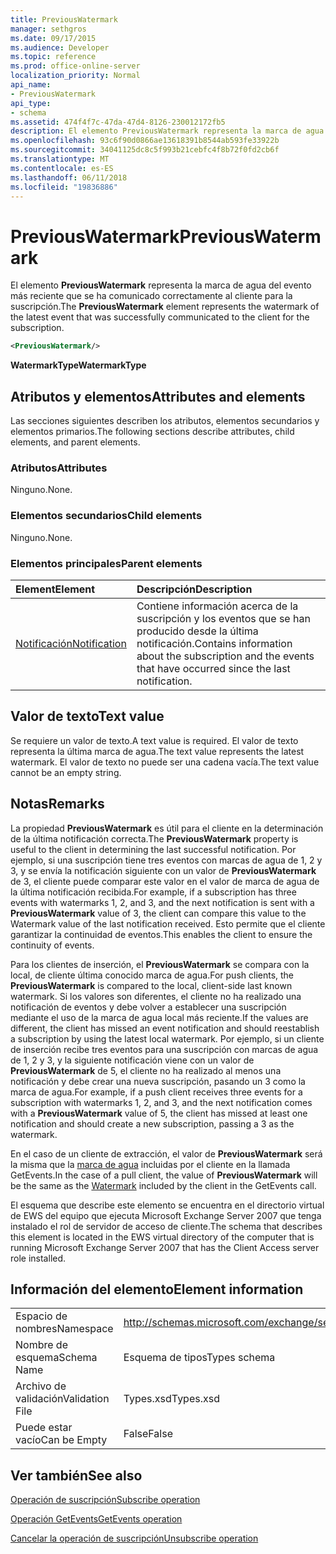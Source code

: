 ```yaml
---
title: PreviousWatermark
manager: sethgros
ms.date: 09/17/2015
ms.audience: Developer
ms.topic: reference
ms.prod: office-online-server
localization_priority: Normal
api_name:
- PreviousWatermark
api_type:
- schema
ms.assetid: 474f4f7c-47da-47d4-8126-230012172fb5
description: El elemento PreviousWatermark representa la marca de agua del evento más reciente que se ha comunicado correctamente al cliente para la suscripción.
ms.openlocfilehash: 93c6f90d0866ae13618391b8544ab593fe33922b
ms.sourcegitcommit: 34041125dc8c5f993b21cebfc4f8b72f0fd2cb6f
ms.translationtype: MT
ms.contentlocale: es-ES
ms.lasthandoff: 06/11/2018
ms.locfileid: "19836886"
---
```

# <a name="previouswatermark"></a><span data-ttu-id="1ab45-103">PreviousWatermark</span><span class="sxs-lookup"><span data-stu-id="1ab45-103">PreviousWatermark</span></span>

<span data-ttu-id="1ab45-104">El elemento **PreviousWatermark** representa la marca de agua del evento más reciente que se ha comunicado correctamente al cliente para la suscripción.</span><span class="sxs-lookup"><span data-stu-id="1ab45-104">The **PreviousWatermark** element represents the watermark of the latest event that was successfully communicated to the client for the subscription.</span></span> 
  
```xml
<PreviousWatermark/>
```

 <span data-ttu-id="1ab45-105">**WatermarkType**</span><span class="sxs-lookup"><span data-stu-id="1ab45-105">**WatermarkType**</span></span>
## <a name="attributes-and-elements"></a><span data-ttu-id="1ab45-106">Atributos y elementos</span><span class="sxs-lookup"><span data-stu-id="1ab45-106">Attributes and elements</span></span>

<span data-ttu-id="1ab45-107">Las secciones siguientes describen los atributos, elementos secundarios y elementos primarios.</span><span class="sxs-lookup"><span data-stu-id="1ab45-107">The following sections describe attributes, child elements, and parent elements.</span></span>
  
### <a name="attributes"></a><span data-ttu-id="1ab45-108">Atributos</span><span class="sxs-lookup"><span data-stu-id="1ab45-108">Attributes</span></span>

<span data-ttu-id="1ab45-109">Ninguno.</span><span class="sxs-lookup"><span data-stu-id="1ab45-109">None.</span></span>
  
### <a name="child-elements"></a><span data-ttu-id="1ab45-110">Elementos secundarios</span><span class="sxs-lookup"><span data-stu-id="1ab45-110">Child elements</span></span>

<span data-ttu-id="1ab45-111">Ninguno.</span><span class="sxs-lookup"><span data-stu-id="1ab45-111">None.</span></span>
  
### <a name="parent-elements"></a><span data-ttu-id="1ab45-112">Elementos principales</span><span class="sxs-lookup"><span data-stu-id="1ab45-112">Parent elements</span></span>

|<span data-ttu-id="1ab45-113">**Element**</span><span class="sxs-lookup"><span data-stu-id="1ab45-113">**Element**</span></span>|<span data-ttu-id="1ab45-114">**Descripción**</span><span class="sxs-lookup"><span data-stu-id="1ab45-114">**Description**</span></span>|
|:-----|:-----|
|[<span data-ttu-id="1ab45-115">Notificación</span><span class="sxs-lookup"><span data-stu-id="1ab45-115">Notification</span></span>](notification-ex15websvcsotherref.md) <br/> |<span data-ttu-id="1ab45-116">Contiene información acerca de la suscripción y los eventos que se han producido desde la última notificación.</span><span class="sxs-lookup"><span data-stu-id="1ab45-116">Contains information about the subscription and the events that have occurred since the last notification.</span></span>  <br/> |
   
## <a name="text-value"></a><span data-ttu-id="1ab45-117">Valor de texto</span><span class="sxs-lookup"><span data-stu-id="1ab45-117">Text value</span></span>

<span data-ttu-id="1ab45-118">Se requiere un valor de texto.</span><span class="sxs-lookup"><span data-stu-id="1ab45-118">A text value is required.</span></span> <span data-ttu-id="1ab45-119">El valor de texto representa la última marca de agua.</span><span class="sxs-lookup"><span data-stu-id="1ab45-119">The text value represents the latest watermark.</span></span> <span data-ttu-id="1ab45-120">El valor de texto no puede ser una cadena vacía.</span><span class="sxs-lookup"><span data-stu-id="1ab45-120">The text value cannot be an empty string.</span></span>
  
## <a name="remarks"></a><span data-ttu-id="1ab45-121">Notas</span><span class="sxs-lookup"><span data-stu-id="1ab45-121">Remarks</span></span>

<span data-ttu-id="1ab45-122">La propiedad **PreviousWatermark** es útil para el cliente en la determinación de la última notificación correcta.</span><span class="sxs-lookup"><span data-stu-id="1ab45-122">The **PreviousWatermark** property is useful to the client in determining the last successful notification.</span></span> <span data-ttu-id="1ab45-123">Por ejemplo, si una suscripción tiene tres eventos con marcas de agua de 1, 2 y 3, y se envía la notificación siguiente con un valor de **PreviousWatermark** de 3, el cliente puede comparar este valor en el valor de marca de agua de la última notificación recibida.</span><span class="sxs-lookup"><span data-stu-id="1ab45-123">For example, if a subscription has three events with watermarks 1, 2, and 3, and the next notification is sent with a **PreviousWatermark** value of 3, the client can compare this value to the Watermark value of the last notification received.</span></span> <span data-ttu-id="1ab45-124">Esto permite que el cliente garantizar la continuidad de eventos.</span><span class="sxs-lookup"><span data-stu-id="1ab45-124">This enables the client to ensure the continuity of events.</span></span> 
  
<span data-ttu-id="1ab45-125">Para los clientes de inserción, el **PreviousWatermark** se compara con la local, de cliente última conocido marca de agua.</span><span class="sxs-lookup"><span data-stu-id="1ab45-125">For push clients, the **PreviousWatermark** is compared to the local, client-side last known watermark.</span></span> <span data-ttu-id="1ab45-126">Si los valores son diferentes, el cliente no ha realizado una notificación de eventos y debe volver a establecer una suscripción mediante el uso de la marca de agua local más reciente.</span><span class="sxs-lookup"><span data-stu-id="1ab45-126">If the values are different, the client has missed an event notification and should reestablish a subscription by using the latest local watermark.</span></span> <span data-ttu-id="1ab45-127">Por ejemplo, si un cliente de inserción recibe tres eventos para una suscripción con marcas de agua de 1, 2 y 3, y la siguiente notificación viene con un valor de **PreviousWatermark** de 5, el cliente no ha realizado al menos una notificación y debe crear una nueva suscripción, pasando un 3 como la marca de agua.</span><span class="sxs-lookup"><span data-stu-id="1ab45-127">For example, if a push client receives three events for a subscription with watermarks 1, 2, and 3, and the next notification comes with a **PreviousWatermark** value of 5, the client has missed at least one notification and should create a new subscription, passing a 3 as the watermark.</span></span> 
  
<span data-ttu-id="1ab45-128">En el caso de un cliente de extracción, el valor de **PreviousWatermark** será la misma que la [marca de agua](watermark.md) incluidas por el cliente en la llamada GetEvents.</span><span class="sxs-lookup"><span data-stu-id="1ab45-128">In the case of a pull client, the value of **PreviousWatermark** will be the same as the [Watermark](watermark.md) included by the client in the GetEvents call.</span></span> 
  
<span data-ttu-id="1ab45-129">El esquema que describe este elemento se encuentra en el directorio virtual de EWS del equipo que ejecuta Microsoft Exchange Server 2007 que tenga instalado el rol de servidor de acceso de cliente.</span><span class="sxs-lookup"><span data-stu-id="1ab45-129">The schema that describes this element is located in the EWS virtual directory of the computer that is running Microsoft Exchange Server 2007 that has the Client Access server role installed.</span></span>
  
## <a name="element-information"></a><span data-ttu-id="1ab45-130">Información del elemento</span><span class="sxs-lookup"><span data-stu-id="1ab45-130">Element information</span></span>

|||
|:-----|:-----|
|<span data-ttu-id="1ab45-131">Espacio de nombres</span><span class="sxs-lookup"><span data-stu-id="1ab45-131">Namespace</span></span>  <br/> |http://schemas.microsoft.com/exchange/services/2006/types  <br/> |
|<span data-ttu-id="1ab45-132">Nombre de esquema</span><span class="sxs-lookup"><span data-stu-id="1ab45-132">Schema Name</span></span>  <br/> |<span data-ttu-id="1ab45-133">Esquema de tipos</span><span class="sxs-lookup"><span data-stu-id="1ab45-133">Types schema</span></span>  <br/> |
|<span data-ttu-id="1ab45-134">Archivo de validación</span><span class="sxs-lookup"><span data-stu-id="1ab45-134">Validation File</span></span>  <br/> |<span data-ttu-id="1ab45-135">Types.xsd</span><span class="sxs-lookup"><span data-stu-id="1ab45-135">Types.xsd</span></span>  <br/> |
|<span data-ttu-id="1ab45-136">Puede estar vacío</span><span class="sxs-lookup"><span data-stu-id="1ab45-136">Can be Empty</span></span>  <br/> |<span data-ttu-id="1ab45-137">False</span><span class="sxs-lookup"><span data-stu-id="1ab45-137">False</span></span>  <br/> |
   
## <a name="see-also"></a><span data-ttu-id="1ab45-138">Ver también</span><span class="sxs-lookup"><span data-stu-id="1ab45-138">See also</span></span>



[<span data-ttu-id="1ab45-139">Operación de suscripción</span><span class="sxs-lookup"><span data-stu-id="1ab45-139">Subscribe operation</span></span>](subscribe-operation.md)
  
[<span data-ttu-id="1ab45-140">Operación GetEvents</span><span class="sxs-lookup"><span data-stu-id="1ab45-140">GetEvents operation</span></span>](getevents-operation.md)
  
[<span data-ttu-id="1ab45-141">Cancelar la operación de suscripción</span><span class="sxs-lookup"><span data-stu-id="1ab45-141">Unsubscribe operation</span></span>](unsubscribe-operation.md)

